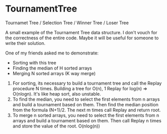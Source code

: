 # TournamentTree
Tournamet Tree / Selection Tree / Winner Tree / Loser Tree 

A small example of the Tournament Tree data structure. I don't vouch for the correctness of the entire code. Maybe it will be useful for someone to write their solution.

One of my friends asked me to demonstrate:
- Sorting with this tree
- Finding the median of H sorted arrays
- Merging N sorted arrays (K way merge)

1. For sorting, its necessary to build a tournament tree and call the Replay procedure N times. Building a tree for O(n), 1 Replay for log(n) => O(nlogn). It's like heap sort, also unstable.
1. To find the median, you need to select the first elements from n arrays and build a tournament based on them. Then find the median position from the formula (N+1)/2. The next m times call Replay and return root.
1. To merge n sorted arrays, you need to select the first elements from n arrays and build a tournament based on them. Then call Replay n times and store the value of the root. O(nlog(n))
